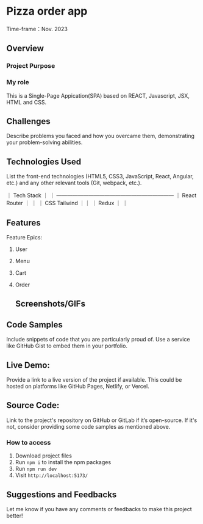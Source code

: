 # Pizza order app

Time-frame：Nov. 2023

## Overview

### Project Purpose

### My role

This is a Single-Page Appication(SPA) based on REACT, Javascript, JSX, HTML and CSS.

## Challenges

Describe problems you faced and how you overcame them, demonstrating your problem-solving abilities.

## Technologies Used

List the front-end technologies (HTML5, CSS3, JavaScript, React, Angular, etc.) and any other relevant tools (Git, webpack, etc.).

｜ Tech Stack ｜ ｜
——————————————————————
｜ React Router ｜ ｜
｜ CSS Tailwind ｜｜
｜ Redux ｜ ｜

## Features

Feature Epics:

1. User
2. Menu
3. Cart
4. Order

   ## Screenshots/GIFs

## Code Samples

Include snippets of code that you are particularly proud of. Use a service like GitHub Gist to embed them in your portfolio.

## Live Demo:

Provide a link to a live version of the project if available. This could be hosted on platforms like GitHub Pages, Netlify, or Vercel.

## Source Code:

Link to the project's repository on GitHub or GitLab if it’s open-source. If it's not, consider providing some code samples as mentioned above.

### How to access

1. Download project files
2. Run `npm i` to install the npm packages
3. Run `npm run dev`
4. Visit `http://localhost:5173/`

## Suggestions and Feedbacks

Let me know if you have any comments or feedbacks to make this project better!
